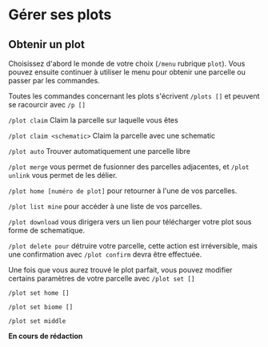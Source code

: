 # Gérer ses plots

## Obtenir un plot

Choisissez d'abord le monde de votre choix \(`/menu` rubrique `plot`\). Vous pouvez ensuite continuer à utiliser le menu pour obtenir une parcelle ou passer par les commandes. 

Toutes les commandes concernant les plots s'écrivent `/plots []` et peuvent se racourcir avec `/p []`

 `/plot claim` Claim la parcelle sur laquelle vous êtes

`/plot claim <schematic>` Claim la parcelle avec une schematic

`/plot auto` Trouver automatiquement une parcelle libre

`/plot merge` vous permet de fusionner des parcelles adjacentes, et `/plot unlink` vous permet de les délier. 

`/plot home [numéro de plot]` pour retourner à l'une de vos parcelles.

`/plot list mine` pour accéder à une liste de vos parcelles.

`/plot download` vous dirigera vers un lien pour télécharger votre plot sous forme de schematique.

`/plot delete pour` détruire votre parcelle, cette action est irréversible, mais une confirmation avec `/plot confirm` devra être effectuée.

Une fois que vous aurez trouvé le plot parfait, vous pouvez modifier certains paramètres de votre parcelle avec `/plot set []`

`/plot set home []`

`/plot set biome []`

`/plot set middle`





**En cours de rédaction**

